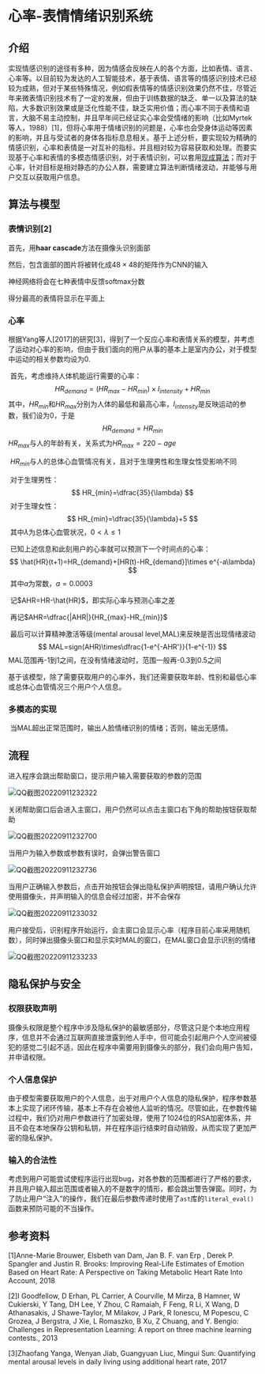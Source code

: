 # 心率-表情情绪识别系统

## 介绍

​		实现情感识别的途径有多种，因为情感会反映在人的各个方面，比如表情、语言、心率等。以目前较为发达的人工智能技术，基于表情、语言等的情感识别技术已经较为成熟，但对于某些特殊情况，例如假表情等的情感识别效果仍然不佳，尽管近年来微表情识别技术有了一定的发展，但由于训练数据的缺乏、单一以及算法的缺陷，大多数识别效果或是泛化性能不佳，缺乏实用价值；而心率不同于表情和语言，大脑不易主动控制，并且早年间已经证实心率会受情绪的影响（比如Myrtek等人，1988）[1]，但将心率用于情绪识别的问题是，心率也会受身体运动等因素的影响，并且与受试者的身体各指标息息相关。基于上述分析，要实现较为精确的情感识别，心率和表情是一对互补的指标，并且相对较为容易获取和处理。而要实现基于心率和表情的多模态情感识别，对于表情识别，可以套用[现成算法](https://github.com/atulapra/Emotion-detection)；而对于心率，针对目标是相对静态的办公人群，需要建立算法判断情绪波动，并能够与用户交互以获取用户信息。

## 算法与模型

### 表情识别[2]

首先，用**haar cascade**方法在摄像头识别面部

然后，包含面部的图片将被转化成$48\times48$的矩阵作为CNN的输入

神经网络将会在七种表情中反馈softmax分数

得分最高的表情将显示在平面上

### 心率

​		根据Yang等人[2017]的研究[3]，得到了一个反应心率和表情关系的模型，并考虑了运动对心率的影响，但由于我们面向的用户从事的基本上是室内办公，对于模型中运动的相关参数均设为0.

​		首先，考虑维持人体机能运行需要的心率：
$$
HR_{demand}=(HR_{max}-HR_{min})\times I_{intensity}+HR_{min}
$$
​		其中，$HR_{min}$和$HR_{max}$分别为人体的最低和最高心率，$I_{intensity}$是反映运动的参数，我们设为0，于是
$$
HR_{demand}=HR_{min}
$$
​		$HR_{max}$与人的年龄有关，关系式为$HR_{max}=220-age$

​		$HR_{min}$与人的总体心血管情况有关，且对于生理男性和生理女性受影响不同

​		对于生理男性：
$$
HR_{min}=\dfrac{35}{\lambda}
$$
​		对于生理女性：
$$
HR_{min}=\dfrac{35}{\lambda}+5
$$
​		其中$\lambda$为总体心血管状况，$0<\lambda\le 1$

​		已知上述信息和此刻用户的心率就可以预测下一个时间点的心率：
$$
\hat{HR}(t+1)=HR_{demand}+[HR(t)-HR_{demand}]\times e^{-a\lambda}
$$
​		其中$a$为常数，$a=0.0003$

​		记$AHR=HR-\hat{HR}$，即实际心率与预测心率之差

​		再记$AHR=\dfrac{|AHR|}{HR_{max}-HR_{min}}$

​		最后可以计算精神激活等级(mental arousal level,MAL)来反映是否出现情绪波动
$$
MAL=sign(AHR)\times\dfrac{1-e^{-AHR'}}{1-e^{-1}}
$$
​		MAL范围再-1到1之间，在没有情绪波动时，范围一般再-0.3到0.5之间

​		基于该模型，除了需要获取用户的心率外，我们还需要获取年龄、性别和最低心率或总体心血管情况三个用户个人信息。
### 多模态的实现

​		当MAL超出正常范围时，输出人脸情绪识别的情绪；否则，输出无感情。


## 流程

进入程序会跳出帮助窗口，提示用户输入需要获取的参数的范围

![QQ截图20220911232322](https://github.com/luozj1020/HR-Expression-Emotion-Detection-System/blob/main/pictures/QQ%E6%88%AA%E5%9B%BE20220911232322.png)

关闭帮助窗口后会进入主窗口，用户仍然可以点击主窗口右下角的帮助按钮获取帮助

![QQ截图20220911232700](https://github.com/luozj1020/HR-Expression-Emotion-Detection-System/blob/main/pictures/QQ%E6%88%AA%E5%9B%BE20220911232700.png)

当用户为输入参数或参数有误时，会弹出警告窗口

![QQ截图20220911232736](https://github.com/luozj1020/HR-Expression-Emotion-Detection-System/blob/main/pictures/QQ%E6%88%AA%E5%9B%BE20220911232736.png)

当用户正确输入参数后，点击开始按钮会弹出隐私保护声明按钮，请用户确认允许使用摄像头，并声明输入的信息会经过加密，并不会保存

![QQ截图20220911233032](https://github.com/luozj1020/HR-Expression-Emotion-Detection-System/blob/main/pictures/QQ%E6%88%AA%E5%9B%BE20220911233032.png)

用户接受后，识别程序开始运行，会主窗口会显示心率（程序目前心率采用随机数），同时弹出摄像头窗口和显示实时MAL的窗口，在MAL窗口会显示识别的情绪

![QQ截图20220911233233](https://github.com/luozj1020/HR-Expression-Emotion-Detection-System/blob/main/pictures/QQ%E6%88%AA%E5%9B%BE20220911233233.png)

## 隐私保护与安全

### 权限获取声明

​		摄像头权限是整个程序中涉及隐私保护的最敏感部分，尽管这只是个本地应用程序，信息并不会通过互联网直接泄露到他人手中，但可能会引起用户个人空间被侵犯的感觉二引起不适，因此在程序中需要用到摄像头的部分，我们会向用户告知，并申请权限。

### 个人信息保护

​		由于模型需要获取用户的个人信息，出于对用户个人信息的隐私保护，程序参数基本上实现了闭环传输，基本上不存在会被他人监听的情况。尽管如此，在参数传输过程中，我们仍对用户参数进行了加密处理，使用了1024位的RSA加密体系，并且不会在本地保存公钥和私钥，并在程序运行结束时自动销毁，从而实现了更加严密的隐私保护。

### 输入的合法性

​		考虑到用户可能尝试使程序运行出现bug，对各参数的范围都进行了严格的要求，并且用户输入超出范围或者输入的不是数字的情形，都会跳出警告弹窗。同时，为了防止用户“注入”的操作，我们在最后参数传递时使用了`ast`库的`literal_eval()`函数来预防可能的不当操作。

## 参考资料

[1]Anne-Marie Brouwer, Elsbeth van Dam, Jan B. F. van Erp , Derek P. Spangler and Justin R. Brooks: Improving Real-Life Estimates of Emotion Based on Heart Rate: A Perspective on Taking Metabolic Heart Rate Into Account, 2018

[2]I Goodfellow, D Erhan, PL Carrier, A Courville, M Mirza, B Hamner, W Cukierski, Y Tang, DH Lee, Y Zhou, C Ramaiah, F Feng, R Li,
X Wang, D Athanasakis, J Shawe-Taylor, M Milakov, J Park, R Ionescu, M Popescu, C Grozea, J Bergstra, J Xie, L Romaszko, B Xu, Z Chuang, and Y. Bengio: Challenges in Representation Learning: A report on three machine learning contests., 2013

[3]Zhaofang Yanga, Wenyan Jiab, Guangyuan Liuc, Mingui Sun: Quantifying mental arousal levels in daily living using additional
heart rate, 2017





